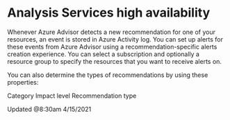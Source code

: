 # Analysis Services high availability

Whenever Azure Advisor detects a new recommendation for one of your resources, an event is stored in Azure Activity log. You can set up alerts for these events from Azure Advisor using a recommendation-specific alerts creation experience. You can select a subscription and optionally a resource group to specify the resources that you want to receive alerts on.

You can also determine the types of recommendations by using these properties:

Category
Impact level
Recommendation type

Updated @8:30am 4/15/2021
